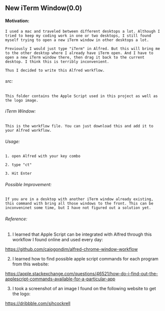 ## New iTerm Window(0.0)

#### Motivation:
	I used a mac and traveled between different desktops a lot. Although I tried to keep my coding work in one or two desktops, I still found myself trying to open a new iTerm window in other desktops a lot.

	Previously I would just type "iTerm" in Alfred. But this will bring me to the other desktop where I already have iTerm open. And I have to open a new iTerm window there, then drag it back to the current desktop. I think this is terribly inconvenient.

	Thus I decided to write this Alfred workflow.

###### src:
	This folder contains the Apple Script used in this project as well as the logo image.

###### iTerm Window:
	This is the workflow file. You can just download this and add it to your Alfred workflow.

###### Usage:
	1. open Alfred with your key combo

	2. type "ct"

	3. Hit Enter

###### Possible Improvement:
	If you are in a desktop with another iTerm window already existing, this command with bring all those windows to the front. This can be inconveninet some time, but I have not figured out a solution yet.  

###### Reference:

1.	I learned that Apple Script can be integrated with Alfred through this workflow I found online and used every day:

https://github.com/caiogondim/alfred-chrome-window-workflow

2.	I learned how to find possible apple script commands for each program from this website:

https://apple.stackexchange.com/questions/46521/how-do-i-find-out-the-applescript-commands-available-for-a-particular-app


3.	I took a screenshot of an image I found on the following website to get the logo:

https://dribbble.com/sjhcockrell